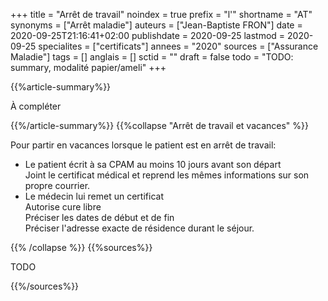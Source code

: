 +++
title = "Arrêt de travail"
noindex = true
prefix = "l'"
shortname = "AT"
synonyms = ["Arrêt maladie"]
auteurs = ["Jean-Baptiste FRON"]
date = 2020-09-25T21:16:41+02:00
publishdate = 2020-09-25
lastmod = 2020-09-25
specialites = ["certificats"]
annees = "2020"
sources = ["Assurance Maladie"]
tags = []
anglais = []
sctid = ""
draft = false
todo = "TODO: summary, modalité papier/ameli"
+++

{{%article-summary%}}

À compléter

{{%/article-summary%}}
{{%collapse "Arrêt de travail et vacances" %}}

Pour partir en vacances lorsque le patient est en arrêt de travail:

- Le patient écrit à sa CPAM au moins 10 jours avant son départ  
Joint le certificat médical et reprend les mêmes informations sur son propre courrier.
- Le médecin lui remet un certificat  
Autorise cure libre  
Préciser les dates de début et de fin  
Préciser l'adresse exacte de résidence durant le séjour.

{{% /collapse %}}
{{%sources%}}

TODO

{{%/sources%}}
